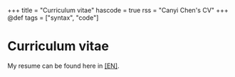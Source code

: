 +++
title = "Curriculum vitae"
hascode = true
rss = "Canyi Chen's CV"
+++
@def tags = ["syntax", "code"]

# Curriculum vitae

My resume can be found here in [[EN]](/static/CV/cv.pdf).


